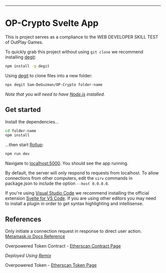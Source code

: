 ---

# OP-Crypto Svelte App

This is project serves as a compliance to the WEB DEVELOPER SKILL TEST of OutPlay Games.

To quickly grab this project without using `git clone` we recommend installing [degit](https://github.com/Rich-Harris/degit):

```bash
npm install -g degit
```

Using [degit](https://github.com/Rich-Harris/degit) to clone files into a new folder:

```bash
npx degit Sam-DeGuzman/OP-Crypto folder-name
```

_Note that you will need to have [Node.js](https://nodejs.org) installed._

## Get started

Install the dependencies...

```bash
cd folder-name
npm install
```

...then start [Rollup](https://rollupjs.org):

```bash
npm run dev
```

Navigate to [localhost:5000](http://localhost:5000). You should see the app running.

By default, the server will only respond to requests from localhost. To allow connections from other computers, edit the `sirv` commands in package.json to include the option `--host 0.0.0.0`.

If you're using [Visual Studio Code](https://code.visualstudio.com/) we recommend installing the official extension [Svelte for VS Code](https://marketplace.visualstudio.com/items?itemName=svelte.svelte-vscode). If you are using other editors you may need to install a plugin in order to get syntax highlighting and intellisense.

## References

Only initiate a connection request in response to direct user action.
[Metamask.io Docs Reference](https://docs.metamask.io/guide/getting-started.html#connecting-to-metamask)

Overpowered Token Contract - [Etherscan Contract Page](https://ropsten.etherscan.io/address/0x549c0b653fb0645aba8e84f6aaccb144b06c057a)

_Deployed Using [Remix](https://remix.ethereum.org/)_

Overpowered Token - [Etherscan Token Page](https://ropsten.etherscan.io/token/0x549c0b653fb0645aba8e84f6aaccb144b06c057a)
